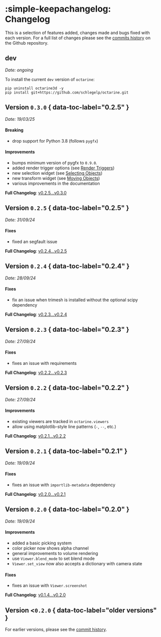 # :simple-keepachangelog: Changelog

This is a selection of features added, changes made and bugs fixed with each version.
For a full list of changes please see the [commits history](https://github.com/schlegelp/octarine/commits/main)
on the Github repository.

## dev
_Date: ongoing_

To install the current `dev` version of `octarine`:

```shell
pip uninstall octarine3d -y
pip install git+https://github.com/schlegelp/octarine.git
```

## Version `0.3.0` { data-toc-label="0.2.5" }
_Date: 19/03/25_

#### Breaking
- drop support for Python 3.8 (follows `pygfx`)

#### Improvements
- bumps minimum version of pygfx to `0.9.0`.
- added render trigger options (see [Render Triggers](triggers.md))
- new selection widget (see [Selecting Objects](selections.md))
- new transform widget (see [Moving Objects](manage.md#moving-objects-interactively))
- various improvements in the documentation

**Full Changelog**: [v0.2.5...v0.3.0](https://github.com/schlegelp/octarine/compare/v0.2.5...v0.3.0)

## Version `0.2.5` { data-toc-label="0.2.5" }
_Date: 31/09/24_

#### Fixes
- fixed an segfault issue

**Full Changelog**: [v0.2.4...v0.2.5](https://github.com/schlegelp/octarine/compare/v0.2.4...v0.2.5)

## Version `0.2.4` { data-toc-label="0.2.4" }
_Date: 28/09/24_

#### Fixes
- fix an issue when trimesh is installed without the optional scipy dependency

**Full Changelog**: [v0.2.3...v0.2.4](https://github.com/schlegelp/octarine/compare/v0.2.3...v0.2.4)

## Version `0.2.3` { data-toc-label="0.2.3" }
_Date: 27/09/24_

#### Fixes
- fixes an issue with requirements

**Full Changelog**: [v0.2.2...v0.2.3](https://github.com/schlegelp/octarine/compare/v0.2.2...v0.2.3)

## Version `0.2.2` { data-toc-label="0.2.2" }
_Date: 27/09/24_

#### Improvements
- existing viewers are tracked in `octarine.viewers`
- allow using matplotlib-style line patterns (`-`, `--`, etc.)

**Full Changelog**: [v0.2.1...v0.2.2](https://github.com/schlegelp/octarine/compare/v0.2.1...v0.2.2)

## Version `0.2.1` { data-toc-label="0.2.1" }
_Date: 19/09/24_

#### Fixes
- fixes an issue with `importlib-metadata` dependency

**Full Changelog**: [v0.2.0...v0.2.1](https://github.com/schlegelp/octarine/compare/v0.2.0...v0.2.1)

## Version `0.2.0` { data-toc-label="0.2.0" }
_Date: 19/09/24_

#### Improvements
- added a basic picking system
- color picker now shows alpha channel
- general improvements to volume rendering
- use `Viewer.blend_mode` to set blend mode
- `Viewer.set_view` now also accepts a dictionary with camera state

#### Fixes
- fixes an issue with `Viewer.screenshot`

**Full Changelog**: [v0.1.4...v0.2.0](https://github.com/schlegelp/octarine/compare/v0.1.4...v0.2.0)

## Version <`0.2.0` { data-toc-label="older versions" }

For earlier versions, please see the [commit history](https://github.com/schlegelp/octarine/commits/main/).

